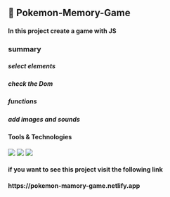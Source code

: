 
<h2>
  🚀 Pokemon-Memory-Game
</h2> 
<h4>In this project create a game with JS</h4>

<h3>summary</h3>
<h5>select elements</h5>
<h5>check the Dom</h5>
<h5>functions</h5>
<h5> add images and sounds </h5>

<h4>Tools & Technologies</h4>
<p>
  <img src="https://img.shields.io/badge/HTML5-E34F26?style=for-the-badge&logo=html5&logoColor=white">
  <img src="https://img.shields.io/badge/CSS3-1572B6?style=for-the-badge&logo=css3&logoColor=white">
  <img src="https://img.shields.io/badge/JavaScript-F7DF1E?style=for-the-badge&logo=javascript&logoColor=black">
</p>

<h4>if you want to see this project visit the following link</h4>
<h4>https://pokemon-mamory-game.netlify.app</h4>
